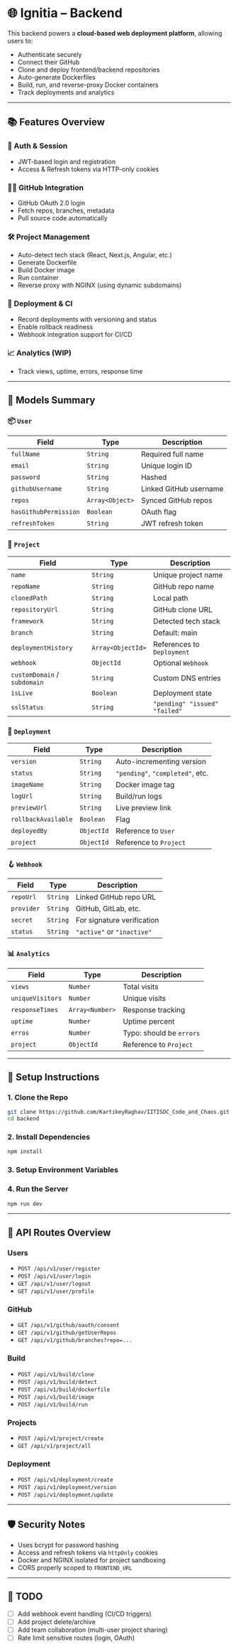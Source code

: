 # 🌐 Ignitia – Backend

This backend powers a **cloud-based web deployment platform**, allowing users to:

- Authenticate securely
- Connect their GitHub
- Clone and deploy frontend/backend repositories
- Auto-generate Dockerfiles
- Build, run, and reverse-proxy Docker containers
- Track deployments and analytics

---

## 📚 Features Overview

### 🔐 Auth & Session

- JWT-based login and registration
- Access & Refresh tokens via HTTP-only cookies

### 🧑‍💻 GitHub Integration

- GitHub OAuth 2.0 login
- Fetch repos, branches, metadata
- Pull source code automatically

### 🛠 Project Management

- Auto-detect tech stack (React, Next.js, Angular, etc.)
- Generate Dockerfile
- Build Docker image
- Run container
- Reverse proxy with NGINX (using dynamic subdomains)

### 🚚 Deployment & CI

- Record deployments with versioning and status
- Enable rollback readiness
- Webhook integration support for CI/CD

### 📈 Analytics (WIP)

- Track views, uptime, errors, response time

---

## 🧾 Models Summary

### 📦 `User`

| Field                 | Type            | Description            |
| --------------------- | --------------- | ---------------------- |
| `fullName`            | `String`        | Required full name     |
| `email`               | `String`        | Unique login ID        |
| `password`            | `String`        | Hashed                 |
| `githubUsername`      | `String`        | Linked GitHub username |
| `repos`               | `Array<Object>` | Synced GitHub repos    |
| `hasGithubPermission` | `Boolean`       | OAuth flag             |
| `refreshToken`        | `String`        | JWT refresh token      |

### 🧪 `Project`

| Field                        | Type              | Description                   |
| ---------------------------- | ----------------- | ----------------------------- |
| `name`                       | `String`          | Unique project name           |
| `repoName`                   | `String`          | GitHub repo name              |
| `clonedPath`                 | `String`          | Local path                    |
| `repositoryUrl`              | `String`          | GitHub clone URL              |
| `framework`                  | `String`          | Detected tech stack           |
| `branch`                     | `String`          | Default: main                 |
| `deploymentHistory`          | `Array<ObjectId>` | References to `Deployment`    |
| `webhook`                    | `ObjectId`        | Optional `Webhook`            |
| `customDomain` / `subdomain` | `String`          | Custom DNS entries            |
| `isLive`                     | `Boolean`         | Deployment state              |
| `sslStatus`                  | `String`          | `"pending" "issued" "failed"` |

### 🚀 `Deployment`

| Field               | Type       | Description                      |
| ------------------- | ---------- | -------------------------------- |
| `version`           | `String`   | Auto-incrementing version        |
| `status`            | `String`   | `"pending"`, `"completed"`, etc. |
| `imageName`         | `String`   | Docker image tag                 |
| `logUrl`            | `String`   | Build/run logs                   |
| `previewUrl`        | `String`   | Live preview link                |
| `rollbackAvailable` | `Boolean`  | Flag                             |
| `deployedBy`        | `ObjectId` | Reference to `User`              |
| `project`           | `ObjectId` | Reference to `Project`           |

### 🪝 `Webhook`

| Field      | Type     | Description                |
| ---------- | -------- | -------------------------- |
| `repoUrl`  | `String` | Linked GitHub repo URL     |
| `provider` | `String` | GitHub, GitLab, etc.       |
| `secret`   | `String` | For signature verification |
| `status`   | `String` | `"active"` or `"inactive"` |

### 📊 `Analytics`

| Field            | Type            | Description              |
| ---------------- | --------------- | ------------------------ |
| `views`          | `Number`        | Total visits             |
| `uniqueVisitors` | `Number`        | Unique visits            |
| `responseTimes`  | `Array<Number>` | Response tracking        |
| `uptime`         | `Number`        | Uptime percent           |
| `erros`          | `Number`        | Typo: should be `errors` |
| `project`        | `ObjectId`      | Reference to `Project`   |

---

## 🔧 Setup Instructions

### 1. Clone the Repo

```bash
git clone https://github.com/KartikeyRaghav/IITISOC_Code_and_Chaos.git
cd backend
```

### 2. Install Dependencies

```bash
npm install
```

### 3. Setup Environment Variables

### 4. Run the Server

```bash
npm run dev
```

---

## 🧪 API Routes Overview

### Users

- `POST /api/v1/user/register`
- `POST /api/v1/user/login`
- `GET /api/v1/user/logout`
- `GET /api/v1/user/profile`

### GitHub

- `GET /api/v1/github/oauth/consent`
- `GET /api/v1/github/getUserRepos`
- `GET /api/v1/github/branches?repo=...`

### Build

- `POST /api/v1/build/clone`
- `POST /api/v1/build/detect`
- `POST /api/v1/build/dockerfile`
- `POST /api/v1/build/image`
- `POST /api/v1/build/run`

### Projects

- `POST /api/v1/project/create`
- `GET /api/v1/project/all`

### Deployment

- `POST /api/v1/deployment/create`
- `POST /api/v1/deployment/version`
- `POST /api/v1/deployment/update`

---

## 🛡 Security Notes

- Uses bcrypt for password hashing
- Access and refresh tokens via `httpOnly` cookies
- Docker and NGINX isolated for project sandboxing
- CORS properly scoped to `FRONTEND_URL`

---

## 📌 TODO

- [ ] Add webhook event handling (CI/CD triggers)
- [ ] Add project delete/archive
- [ ] Add team collaboration (multi-user project sharing)
- [ ] Rate limit sensitive routes (login, OAuth)
